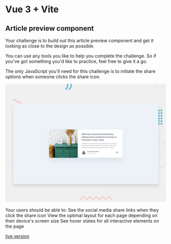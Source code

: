 # Vue 3 + Vite
## Article preview component

Your challenge is to build out this article preview component and get it looking as close to the design as possible.

You can use any tools you like to help you complete the challenge. So if you've got something you'd like to practice, feel free to give it a go.

The only JavaScript you'll need for this challenge is to initiate the share options when someone clicks the share icon.

![Design](article-preview-component-img.webp)

Your users should be able to:
See the social media share links when they click the share icon
View the optimal layout for each page depending on their device's screen size
See hover states for all interactive elements on the page

[live version](https://yonerfy.github.io/article-preview-component-live/)


